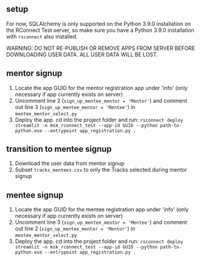 ## setup
For now, SQLAlchemy is only supported on the Python 3.9.0 installation on the RConnect Test server, so make sure you have a Python 3.9.0 installation with `rsconnect` also installed.

WARNING:
DO NOT RE-PUBLISH OR REMOVE APPS FROM SERVER BEFORE DOWNLOADING USER DATA. ALL USER DATA WILL BE LOST.


## mentor signup
1. Locate the app GUID for the mentor registration app under 'info' (only necessary if app currently exists on server)
2. Uncomment line 2 (`sign_up_mentee_mentor = 'Mentor'`) and comment out line 3 (`sign_up_mentee_mentor = 'Mentee'`) in `mentee_mentor_select.py`
3. Deploy the app. cd into the project folder and run:
`rsconnect deploy streamlit -n msk_rconnect_test --app-id GUID --python path-to-python.exe --entrypoint app_registration.py .`

## transition to mentee signup
1. Download the user data from mentor signup
2. Subset `tracks_mentees.csv` to only the Tracks selected during mentor signup

## mentee signup
1. Locate the app GUID for the mentee registration app under 'info' (only necessary if app currently exists on server)
2. Uncomment line 3 (`sign_up_mentee_mentor = 'Mentee'`) and comment out line 2 (`sign_up_mentee_mentor = 'Mentor'`) in `mentee_mentor_select.py`
3. Deploy the app. cd into the project folder and run:
`rsconnect deploy streamlit -n msk_rconnect_test --app-id GUID --python path-to-python.exe --entrypoint app_registration.py .`